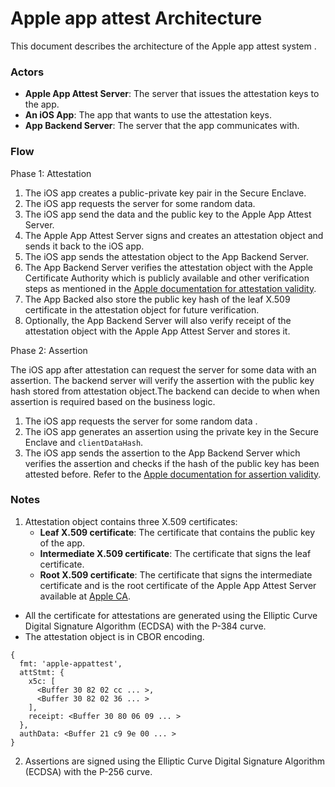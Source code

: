 # Apple app attest Architecture
This document describes the architecture of the Apple app attest system .
### Actors 

- **Apple App Attest Server**: The server that issues the attestation keys to the app.
- **An iOS App**: The app that wants to use the attestation keys.
- **App Backend Server**: The server that the app communicates with.

### Flow

Phase 1: Attestation
1. The iOS app creates a public-private key pair in the Secure Enclave.
2. The iOS app requests the server for some random data.
3. The iOS app send the data and the public key to the Apple App Attest Server.
4. The Apple App Attest Server signs and creates an attestation object and sends it back to the iOS app.
5. The iOS app sends the attestation object to the App Backend Server.
6. The App Backend Server verifies the attestation object with the Apple Certificate Authority which is publicly available and other verification steps as mentioned in the [Apple documentation for attestation validity](https://developer.apple.com/documentation/devicecheck/validating-apps-that-connect-to-your-server#Verify-the-attestation).
7. The App Backed also store the public key hash of the leaf X.509 certificate in the attestation object for future verification.
8. Optionally, the App Backend Server will also verify receipt of the attestation object with the Apple App Attest Server and stores it.

Phase 2: Assertion

The iOS app after attestation can request the server for some data with an assertion. The backend server will verify the assertion with the public key hash stored from attestation object.The backend can decide to when when assertion is required based on the business logic.

1. The iOS app requests the server for some random data .
2. The iOS app generates an assertion using the private key in the Secure Enclave and `clientDataHash`.
3. The iOS app sends the assertion to the App Backend Server which verifies the assertion and checks if the hash of the public key has been attested before. Refer to the [Apple documentation for assertion validity](https://developer.apple.com/documentation/devicecheck/validating-apps-that-connect-to-your-server#Verify-the-assertion).

### Notes
1. Attestation object contains three X.509 certificates: 
    - **Leaf X.509 certificate**: The certificate that contains the public key of the app.
    - **Intermediate X.509 certificate**: The certificate that signs the leaf certificate.
    - **Root X.509 certificate**: The certificate that signs the intermediate certificate and is the root certificate of the Apple App Attest Server available at [Apple  CA](https://www.apple.com/certificateauthority/private/).
  - All the certificate for attestations are generated using the Elliptic Curve Digital Signature Algorithm (ECDSA) with the P-384 curve.
  - The attestation object is in CBOR encoding.
```cbor
{
  fmt: 'apple-appattest',
  attStmt: {
    x5c: [
      <Buffer 30 82 02 cc ... >,
      <Buffer 30 82 02 36 ... >
    ],
    receipt: <Buffer 30 80 06 09 ... >
  },
  authData: <Buffer 21 c9 9e 00 ... >
}
```
2. Assertions are signed using the Elliptic Curve Digital Signature Algorithm (ECDSA) with the P-256 curve.